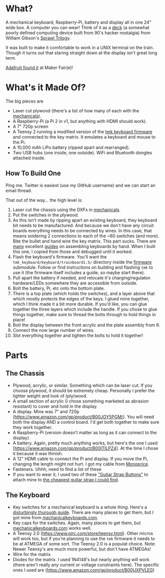 # What?
A mechanical keyboard, Raspberry-Pi, battery and display all in one 24" wide box. A computer you can wear! Think of it as a [deck](https://www.google.com/search?q=neuromancer+deck) (a somewhat poorly defined computing device built from 90's hacker nostalgia) from William Gibson's [Sprawl Trilogy](https://en.wikipedia.org/wiki/Sprawl_trilogy).

It was built to make it comfortable to work in a UNIX terminal on the train. Though it turns out that staring straight down at the display isn't great long term.

[Adafruit found it](https://blog.adafruit.com/2017/05/21/maker-faire-bay-area-2017-commute-deck-rpi-workstation-makerfaire-raspberrypi/) at Maker Fair(e)!

# What's it Made Of?
The big pieces are
* Laser cut plywood (there's a list of how many of each with the [mechanicals](/mechanicals)).
* A Raspberry-Pi (a Pi 2 in v1, but anything with HDMI should work).
* A 7" 720p screen
* A Teensy 2 running a modified version of the [tmk keyboard firmware](https://github.com/tmk/tmk_keyboard) and connected to the key matrix. It emulates a keyboard and mouse to the Pi.
* A 10,000 mAh LiPo battery (ripped apart and rearranged).
* Two USB hubs (one inside, one outside). WiFi and Bluetooth dongles attached inside.

## How To Build One
Ping me. Twitter is easiest (use my GitHub username) and we can start an email thread.

That out of the way... the high level is:
1. Laser cut the chassis using the DXFs in [mechanicals](/mechanicals).
2. Put the switches in the plywood.
3. As this isn't made by ripping apart an existing keyboard, they keyboard bit needs to be manufactured. And because we don't have any circuit boards everything needs to be connected by wires. In this case, that means soldering 2 connections to each of the ~60 switches (and more). Bite the bullet and hand wire the key matrix. This part sucks. There are [many](https://deskthority.net/workshop-f7/brownfox-step-by-step-t6050.html) excellent [guides](https://github.com/technomancy/atreus/wiki/BuildLogs) on assembling keyboards by hand. When I built this one, I copied from those and debugged until it worked.
4. Flash the keyboard's firmware. You'll want the `tmk_keyboard/keyboard/trainboard1.5/` directory inside the [firmware](/firmware) submodule. Follow or find instructions on building and flashing `tmk` to use it (the firmware itself includes a guide, so maybe start there).
5. Pull apart the battery if needed, and relocate it's charging/regulaton hardware/LEDs somewhere they are accessible from outside.
6. Bolt the battery, Pi, etc onto the bottom plate.
7. There is a top plate (which holds the switches), and a layer above that which mostly protects the edges of the keys. I glued mine together, which I think made it a bit more durable. If you'd like, you can glue together the three layers which include the handle. If you chose to glue things together, make sure to thread the bolts through to hold things in place!
8. Bolt the display between the front acrylic and the plate assembly from 6.
9. Connect the now large number of wires.
10. Slot everything together and tighten the bolts to hold it together!

# Parts
## The Chassis
* Plywood, acrylic, or similar. Something which can be laser cut. If you choose plywood, it should be extremely cheap. Personally I prefer the lighter weight and look of (ply)wood.
* A small section of acrylic (I chose something marketed as abrasion resistant) to cover and hold in the display.
* A display. Mine was 7" and 720p (https://www.amazon.com/gp/product/B00JOY5PGM/). You will need both the display AND a control board. I'd get both together to make sure they work together.
* A Raspberry-Pi (version doesn't matter as long as it can connect to the display)
* A battery. Again, pretty much anything works, but here's the one I used [https://www.amazon.com/gp/product/B00ITILPZ4]. At the time I chose it because it was thinish.
* A 12" HDMI cable to connect the Pi and display. If you move the Pi, changing the length might not hurt. I got my cable from [Monoprice](https://www.monoprice.com/).
* Fasteners. Uhhh, need to find a list of these
* If you want to wear it, I used two of these ["Guitar Strap Buttons"](https://www.amazon.com/gp/product/B00ZB6LMTG) to attach mine to [the cheapest guitar strap I could find](https://www.amazon.com/dp/B0002D0E92).
## The Keyboard
* Key switches for a mechanical keyboard is a whole _thing_. Here's a [disturbingly thurough guide](https://input.club/the-comparative-guide-to-mechanical-switches/). There are many places to get them, but I got mine from [mechanicalkeyboards.com](https://mechanicalkeyboards.com/shop/index.php?l=product_list&c=107).
* Key caps for the switches. Again, many places to get them, but [mechanicalkeyboards.com](https://mechanicalkeyboards.com/shop/index.php?l=product_list&c=40) works well.
* A Teensy 2.0 (https://www.pjrc.com/store/teensy.html). Other micros will work too, but if you're planning to use the `tmk` firmware it needs to be at ATMEGA of some sort. The Teensy 2.0 is a populat choice. Note: Newer Teensy's are much more powerful, but don't have ATMEGAs!
* Wire for the matrix
* Diodes for the matrix. I used 1N4148's but nearly anything will work (there aren't really any current or voltage constraints here). The specific ones I used are (https://www.amazon.com/gp/product/B00UXPVLEG)
